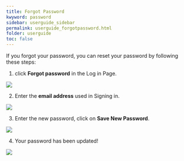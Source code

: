 ```yaml
---
title: Forgot Password
kwyword: password
sidebar: userguide_sidebar
permalink: userguide_forgotpassword.html
folder: userguide
toc: false
---
```




If you forgot your password, you can reset your password by following these steps:

1. click **Forgot password** in the Log in Page.

![](../images/userguide/forgotpassword.jpg)


2. Enter the **email address** used in Signing in.

![](../images/userguide/resetpassword.jpg)


3. Enter the new password, click on **Save New Password**.

![](../images/userguide/savenewpassword.JPG)


4. Your password has been updated!

![](../images/userguide/resetsuccess.JPG)



